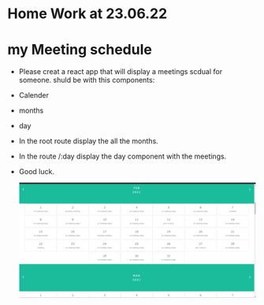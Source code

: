 # Home Work at 23.06.22

# my Meeting schedule

- Please creat a react app that will display a meetings scdual for someone.
  shuld be with this components:

- Calender
- months
- day

- In the root route display the all the months.
- In the route /:day display the day component with the meetings.

- Good luck.

  ![App Screenshot](src/img/Screenshot%202022-05-28%20004340.png)
